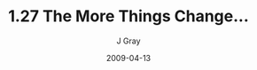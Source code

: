 ---
title: '1.27 The More Things Change...'
alt: 'Mysteries of the Arcana'
date: '2009-04-13'
author: 'J Gray'
artist: 'Keira'
chapter: '1 More Heavens and Earths'
filler: false
---